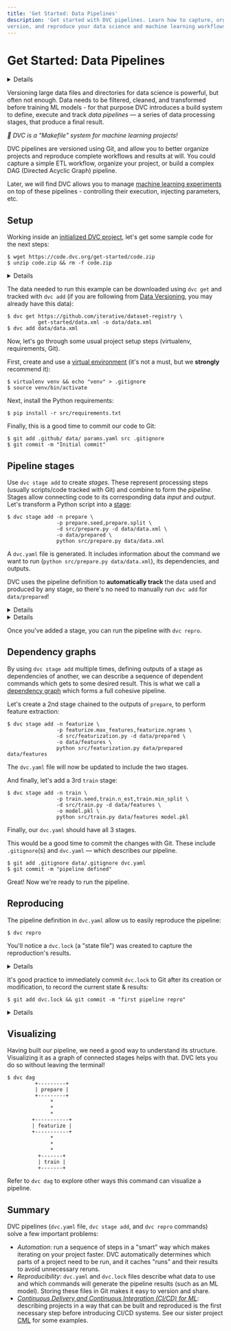 ```yaml
---
title: 'Get Started: Data Pipelines'
description: 'Get started with DVC pipelines. Learn how to capture, organize,
version, and reproduce your data science and machine learning workflows.'
---
```


# Get Started: Data Pipelines

<details>

### 🎬 Click to watch a video intro.

https://youtu.be/71IGzyH95UY

</details>

Versioning large data files and directories for data science is powerful, but
often not enough. Data needs to be filtered, cleaned, and transformed before
training ML models - for that purpose DVC introduces a build system to define,
execute and track _data pipelines_ — a series of data processing stages, that
produce a final result.

_💫 DVC is a "Makefile" system for machine learning projects!_

DVC pipelines are versioned using Git, and allow you to better organize projects
and reproduce complete workflows and results at will. You could capture a simple
ETL workflow, organize your project, or build a complex DAG (Directed Acyclic
Graph) pipeline.

Later, we will find DVC allows you to manage
[machine learning experiments](/doc/start/experiments/experiment-pipelines) on
top of these pipelines - controlling their execution, injecting parameters, etc.

## Setup

Working inside an [initialized DVC project](/doc/start#initializing-a-project),
let's get some sample code for the next steps:

```cli
$ wget https://code.dvc.org/get-started/code.zip
$ unzip code.zip && rm -f code.zip
```

<details>

### 💡 Expand to inspect project structure

Get the sample code like this:

```cli
$ tree
.
├── params.yaml
└── src
    ├── evaluate.py
    ├── featurization.py
    ├── prepare.py
    ├── requirements.txt
    └── train.py
```

</details>

The data needed to run this example can be downloaded using `dvc get` and
tracked with `dvc add` (if you are following from
[Data Versioning](/doc/start/data-management/data-versioning), you may already
have this data):

```cli
$ dvc get https://github.com/iterative/dataset-registry \
          get-started/data.xml -o data/data.xml
$ dvc add data/data.xml
```

Now, let's go through some usual project setup steps (virtualenv, requirements,
Git).

First, create and use a
[virtual environment](https://python.readthedocs.io/en/stable/library/venv.html)
(it's not a must, but we **strongly** recommend it):

```cli
$ virtualenv venv && echo "venv" > .gitignore
$ source venv/bin/activate
```

Next, install the Python requirements:

```cli
$ pip install -r src/requirements.txt
```

Finally, this is a good time to commit our code to Git:

```cli
$ git add .github/ data/ params.yaml src .gitignore
$ git commit -m "Initial commit"
```

## Pipeline stages

Use `dvc stage add` to create _stages_. These represent processing steps
(usually scripts/code tracked with Git) and combine to form the _pipeline_.
Stages allow connecting code to its corresponding data _input_ and _output_.
Let's transform a Python script into a [stage](/doc/command-reference/stage):

```cli
$ dvc stage add -n prepare \
                -p prepare.seed,prepare.split \
                -d src/prepare.py -d data/data.xml \
                -o data/prepared \
                python src/prepare.py data/data.xml
```

A `dvc.yaml` file is generated. It includes information about the command we
want to run (`python src/prepare.py data/data.xml`), its
<abbr>dependencies</abbr>, and <abbr>outputs</abbr>.

<admon type="tip">

DVC uses the pipeline definition to **automatically track** the data used and
produced by any stage, so there's no need to manually run `dvc add` for
`data/prepared`!

</admon>

<details id="stage-expand-to-see-what-happens-under-the-hood">

### 💡 Expand to get a peek under the hood

Details on the command options used above:

- `-n prepare` specifies a name for the stage. If you open the `dvc.yaml` file
  you will see a section named `prepare`.

- `-p prepare.seed,prepare.split` defines special types of dependencies —
  [parameters](/doc/command-reference/params). Any stage can depend on parameter
  values from a parameters file (`params.yaml` by default). We'll discuss those
  more in the
  [Metrics, Parameters, and Plots](/doc/start/data-management/metrics-parameters-plots)
  page.

```yaml
prepare:
  split: 0.20
  seed: 20170428
```

- `-d src/prepare.py` and `-d data/data.xml` mean that the stage depends on
  these files (dependencies) to work. Notice that the source code itself is
  marked as a dependency as well. If any of these files change, DVC will know
  that this stage needs to be [reproduced](#reproduce) when the pipeline is
  executed.

- `-o data/prepared` specifies an output directory for this script, which writes
  two files in it.

  This is how the <abbr>workspace</abbr> looks like after the run:

  ```git
   .
   ├── data
   │   ├── data.xml
   │   ├── data.xml.dvc
  +│   └── prepared
  +│       ├── test.tsv
  +│       └── train.tsv
  +├── dvc.yaml
  +├── dvc.lock
   ├── params.yaml
   └── src
       ├── ...
  ```

- The last line, `python src/prepare.py data/data.xml` is the command to run in
  this stage, and it's saved to `dvc.yaml`, as shown below.

The resulting `prepare` stage contains all of the information above:

```yaml
stages:
  prepare:
    cmd: python src/prepare.py data/data.xml
    deps:
      - src/prepare.py
      - data/data.xml
    params:
      - prepare.seed
      - prepare.split
    outs:
      - data/prepared
```

</details>

<details id="external-data-pipelines">

### 💡 What if my dependencies and outputs aren't inside my project?

DVC can help simplify your workflow by keeping all your data inside your
project, but this isn't always practical if you already have a large dataset
stored elsewhere that you don't want to copy, or your stage writes data directly
to cloud storage. DVC can still detect when these external datasets change. Your
pipeline dependencies can point anywhere, not only local paths inside your
project. Same with outputs, except that you need to set `cache: false` to tell
DVC not to make a local copy of these external outputs. See the example below or
read more in
[External Dependencies and Outputs](/doc/user-guide/pipelines/external-dependencies-and-outputs).

```yaml
stages:
  prepare:
    cmd:
      - wget
        https://sagemaker-sample-data-us-west-2.s3-us-west-2.amazonaws.com/autopilot/direct_marketing/bank-additional.zip
        -O bank-additional.zip
      - python sm_prepare.py --bucket mybucket --prefix project-data
    deps:
      - sm_prepare.py
      - https://sagemaker-sample-data-us-west-2.s3-us-west-2.amazonaws.com/autopilot/direct_marketing/bank-additional.zip
    outs:
      - s3://mybucket/project-data/input_data:
          cache: false
```

</details>

Once you've added a stage, you can run the pipeline with `dvc repro`.

## Dependency graphs

By using `dvc stage add` multiple times, defining <abbr>outputs</abbr> of a
stage as <abbr>dependencies</abbr> of another, we can describe a sequence of
dependent commands which gets to some desired result. This is what we call a
[dependency graph] which forms a full cohesive pipeline.

Let's create a 2nd stage chained to the outputs of `prepare`, to perform feature
extraction:

```cli
$ dvc stage add -n featurize \
                -p featurize.max_features,featurize.ngrams \
                -d src/featurization.py -d data/prepared \
                -o data/features \
                python src/featurization.py data/prepared data/features
```

The `dvc.yaml` file will now be updated to include the two stages.

And finally, let's add a 3rd `train` stage:

```cli
$ dvc stage add -n train \
                -p train.seed,train.n_est,train.min_split \
                -d src/train.py -d data/features \
                -o model.pkl \
                python src/train.py data/features model.pkl
```

Finally, our `dvc.yaml` should have all 3 stages.

<admon type="tip">

This would be a good time to commit the changes with Git. These include
`.gitignore`(s) and `dvc.yaml` — which describes our pipeline.

```cli
$ git add .gitignore data/.gitignore dvc.yaml
$ git commit -m "pipeline defined"
```

</admon>

Great! Now we're ready to run the pipeline.

## Reproducing

The pipeline definition in `dvc.yaml` allow us to easily reproduce the pipeline:

```cli
$ dvc repro
```

You'll notice a `dvc.lock` (a "state file") was created to capture the
reproduction's results.

<details id="repro-expand-to-see-what-happens-under-the-hood">

### 💡 Expand to get a peek under the hood

`dvc repro` relies on the [dependency graph] of stages defined in `dvc.yaml`, and
uses `dvc.lock` to determine what exactly needs to be run.

The `dvc.lock` file is similar to a `.dvc` file — it captures hashes (in most
cases `md5`s) of the dependencies and values of the parameters that were used.
It can be considered a _state_ of the pipeline:

```yaml
schema: '2.0'
stages:
  prepare:
    cmd: python src/prepare.py data/data.xml
    deps:
      - path: data/data.xml
        md5: 22a1a2931c8370d3aeedd7183606fd7f
        size: 14445097
      - path: src/prepare.py
        md5: f09ea0c15980b43010257ccb9f0055e2
        size: 1576
    params:
      params.yaml:
        prepare.seed: 20170428
        prepare.split: 0.2
    outs:
      - path: data/prepared
        md5: 153aad06d376b6595932470e459ef42a.dir
        size: 8437363
        nfiles: 2
```

<admon type="info">

The `dvc status` command can be used to compare the workspace with an actual
state of the workspace.

</admon>

[dependency graph]: /doc/user-guide/pipelines/defining-pipelines

</details>

It's good practice to immediately commit `dvc.lock` to Git after its creation or
modification, to record the current state & results:

```cli
$ git add dvc.lock && git commit -m "first pipeline repro"
```

<details>

### ⚙️ Learn how to parametrize and use cached results

Let's try to have a little bit of fun with it. First, change one of the
parameters for the training stage:

1. Open `params.yaml` and change `n_est` to `100`, and
2. (re)run `dvc repro`.

You will see:

```cli
$ dvc repro
Stage 'prepare' didn't change, skipping
Stage 'featurize' didn't change, skipping
Running stage 'train' with command: ...
```

DVC detected that only `train` should be run, and skipped everything else! All
the intermediate results are being reused.

Now, let's change it back to `50` and run `dvc repro` again:

```cli
$ dvc repro
Stage 'prepare' didn't change, skipping
Stage 'featurize' didn't change, skipping
```

As before, there was no need to rerun `prepare`, `featurize`, etc. But this time
it also doesn't rerun `train`! The previous run with the same set of inputs
(parameters & data) was saved in DVC's <abbr>run cache</abbr>, and was reused.

</details>

## Visualizing

Having built our pipeline, we need a good way to understand its structure.
Visualizing it as a graph of connected stages helps with that. DVC lets you do
so without leaving the terminal!

```cli
$ dvc dag
         +---------+
         | prepare |
         +---------+
              *
              *
              *
        +-----------+
        | featurize |
        +-----------+
              *
              *
              *
          +-------+
          | train |
          +-------+
```

<admon icon="book">

Refer to `dvc dag` to explore other ways this command can visualize a pipeline.

</admon>

## Summary

DVC pipelines (`dvc.yaml` file, `dvc stage add`, and `dvc repro` commands) solve
a few important problems:

- _Automation_: run a sequence of steps in a "smart" way which makes iterating
  on your project faster. DVC automatically determines which parts of a project
  need to be run, and it caches "runs" and their results to avoid unnecessary
  reruns.
- _Reproducibility_: `dvc.yaml` and `dvc.lock` files describe what data to use
  and which commands will generate the pipeline results (such as an ML model).
  Storing these files in Git makes it easy to version and share.
- [_Continuous Delivery and Continuous Integration (CI/CD) for ML_](/doc/use-cases/ci-cd-for-machine-learning):
  describing projects in a way that can be built and reproduced is the first
  necessary step before introducing CI/CD systems. See our sister project
  [CML](https://cml.dev) for some examples.
